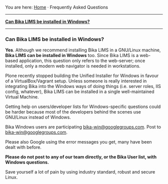 You are here: [Home](https://github.com/bikalabs/Bika-LIMS/wiki) · Frequently Asked Questions
***

**[Can Bika LIMS be installed in Windows?](#can-bika-lims-be-installed-in-windows)**

***

### Can Bika LIMS be installed in Windows?
**Yes**. Although we recommend installing Bika LIMS in a GNU/Linux machine, **Bika LIMS can be installed in Windows** too. Since Bika LIMS is a web-based application, this question only refers to the web-server; once installed, only a modern web navigator is needed in workstations.

Plone recently stopped building the Unified Installer for Windows in favour of a VirtualBox/Vagrant setup.
Unless someone is really interested in integrating Bika into the Windows ways of doing things (i.e. server
roles, IIS config, whatever), Bika LIMS can be installed in a single well-maintained Virtual Machine.

Getting help on users/developer lists for Windows-specific questions could be harder because most of the developers behind the scenes use GNU/Linux instead of Windows.

Bika Windows users are participating [bika-win@googlegroups.com](bika-win@googlegroups.com). Post to [bika-win@googlegroups.com](mailto:bika-win@googlegroups.com).

Please also Google using the error messages you get, many have been dealt with before.

**Please do not post to any of our team directly, or the Bika User list, with Windows questions.**

Save yourself a lot of pain by using industry standard, robust and secure Linux.
